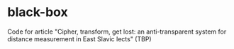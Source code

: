 # black-box
Code for article "Cipher, transform, get lost: an anti-transparent system for distance measurement in East Slavic lects" (TBP)
